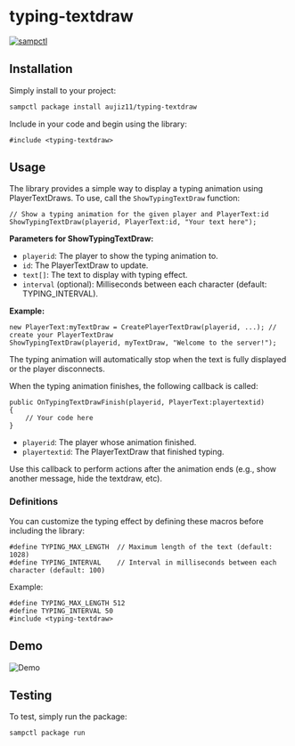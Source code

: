 # typing-textdraw

[![sampctl](https://img.shields.io/badge/sampctl-typing--textdraw-2f2f2f.svg?style=for-the-badge)](https://github.com/aujiz11/typing-textdraw)

<!--
Short description of your library, why it's useful, some examples, pictures or
videos. Link to your forum release thread too.

Remember: You can use "forumfmt" to convert this readme to forum BBCode!

What the sections below should be used for:

`## Installation`: Leave this section un-edited unless you have some specific
additional installation procedure.

`## Testing`: Whether your library is tested with a simple `main()` and `print`,
unit-tested, or demonstrated via prompting the player to connect, you should
include some basic information for users to try out your code in some way.

And finally, maintaining your version number`:

* Follow [Semantic Versioning](https://semver.org/)
* When you release a new version, update `VERSION` and `git tag` it
* Versioning is important for sampctl to use the version control features

Happy Pawning!
-->

## Installation

Simply install to your project:

```bash
sampctl package install aujiz11/typing-textdraw
```

Include in your code and begin using the library:

```pawn
#include <typing-textdraw>
```

## Usage

The library provides a simple way to display a typing animation using PlayerTextDraws. To use, call the `ShowTypingTextDraw` function:

```pawn
// Show a typing animation for the given player and PlayerText:id
ShowTypingTextDraw(playerid, PlayerText:id, "Your text here");
```
**Parameters for ShowTypingTextDraw:**
- `playerid`: The player to show the typing animation to.
- `id`: The PlayerTextDraw to update.
- `text[]`: The text to display with typing effect.
- `interval` (optional): Milliseconds between each character (default: TYPING_INTERVAL).

**Example:**
```pawn
new PlayerText:myTextDraw = CreatePlayerTextDraw(playerid, ...); // create your PlayerTextDraw
ShowTypingTextDraw(playerid, myTextDraw, "Welcome to the server!");
```

The typing animation will automatically stop when the text is fully displayed or the player disconnects.

When the typing animation finishes, the following callback is called:

```pawn
public OnTypingTextDrawFinish(playerid, PlayerText:playertextid)
{
    // Your code here
}
```
- `playerid`: The player whose animation finished.
- `playertextid`: The PlayerTextDraw that finished typing.

Use this callback to perform actions after the animation ends (e.g., show another message, hide the textdraw, etc).

### Definitions

You can customize the typing effect by defining these macros before including the library:

```pawn
#define TYPING_MAX_LENGTH  // Maximum length of the text (default: 1028)
#define TYPING_INTERVAL    // Interval in milliseconds between each character (default: 100)
```

Example:
```pawn
#define TYPING_MAX_LENGTH 512
#define TYPING_INTERVAL 50
#include <typing-textdraw>
```

## Demo

![Demo](demo.gif)

## Testing

<!--
Depending on whether your package is tested via in-game "demo tests" or
y_testing unit-tests, you should indicate to readers what to expect below here.
-->

To test, simply run the package:

```bash
sampctl package run
```
